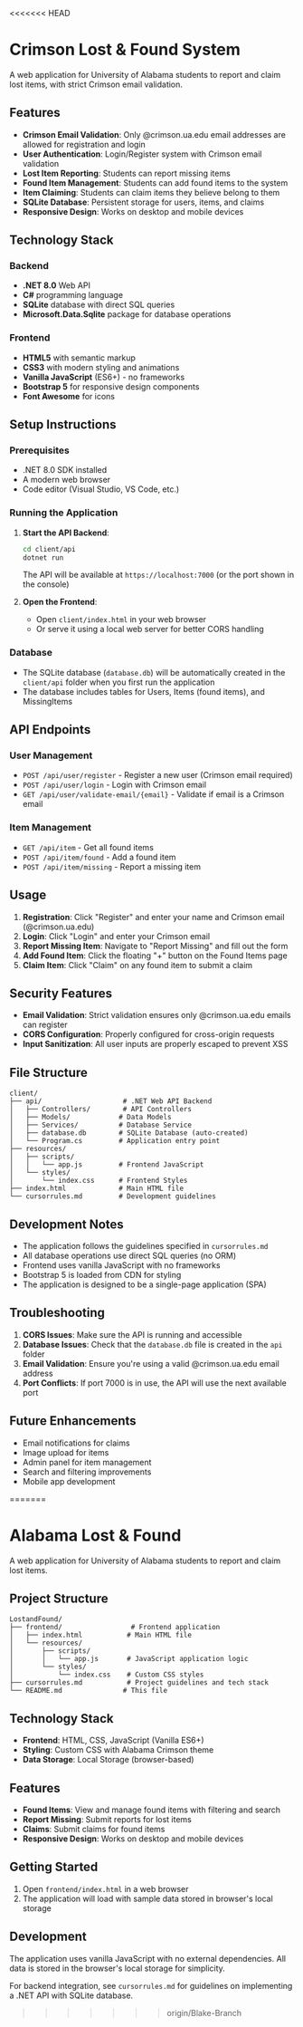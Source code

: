 <<<<<<< HEAD
# Crimson Lost & Found System

A web application for University of Alabama students to report and claim lost items, with strict Crimson email validation.

## Features

- **Crimson Email Validation**: Only @crimson.ua.edu email addresses are allowed for registration and login
- **User Authentication**: Login/Register system with Crimson email validation
- **Lost Item Reporting**: Students can report missing items
- **Found Item Management**: Students can add found items to the system
- **Item Claiming**: Students can claim items they believe belong to them
- **SQLite Database**: Persistent storage for users, items, and claims
- **Responsive Design**: Works on desktop and mobile devices

## Technology Stack

### Backend
- **.NET 8.0** Web API
- **C#** programming language
- **SQLite** database with direct SQL queries
- **Microsoft.Data.Sqlite** package for database operations

### Frontend
- **HTML5** with semantic markup
- **CSS3** with modern styling and animations
- **Vanilla JavaScript** (ES6+) - no frameworks
- **Bootstrap 5** for responsive design components
- **Font Awesome** for icons

## Setup Instructions

### Prerequisites
- .NET 8.0 SDK installed
- A modern web browser
- Code editor (Visual Studio, VS Code, etc.)

### Running the Application

1. **Start the API Backend**:
   ```bash
   cd client/api
   dotnet run
   ```
   The API will be available at `https://localhost:7000` (or the port shown in the console)

2. **Open the Frontend**:
   - Open `client/index.html` in your web browser
   - Or serve it using a local web server for better CORS handling

### Database
- The SQLite database (`database.db`) will be automatically created in the `client/api` folder when you first run the application
- The database includes tables for Users, Items (found items), and MissingItems

## API Endpoints

### User Management
- `POST /api/user/register` - Register a new user (Crimson email required)
- `POST /api/user/login` - Login with Crimson email
- `GET /api/user/validate-email/{email}` - Validate if email is a Crimson email

### Item Management
- `GET /api/item` - Get all found items
- `POST /api/item/found` - Add a found item
- `POST /api/item/missing` - Report a missing item

## Usage

1. **Registration**: Click "Register" and enter your name and Crimson email (@crimson.ua.edu)
2. **Login**: Click "Login" and enter your Crimson email
3. **Report Missing Item**: Navigate to "Report Missing" and fill out the form
4. **Add Found Item**: Click the floating "+" button on the Found Items page
5. **Claim Item**: Click "Claim" on any found item to submit a claim

## Security Features

- **Email Validation**: Strict validation ensures only @crimson.ua.edu emails can register
- **CORS Configuration**: Properly configured for cross-origin requests
- **Input Sanitization**: All user inputs are properly escaped to prevent XSS

## File Structure

```
client/
├── api/                    # .NET Web API Backend
│   ├── Controllers/        # API Controllers
│   ├── Models/            # Data Models
│   ├── Services/          # Database Service
│   ├── database.db        # SQLite Database (auto-created)
│   └── Program.cs         # Application entry point
├── resources/
│   ├── scripts/
│   │   └── app.js         # Frontend JavaScript
│   └── styles/
│       └── index.css      # Frontend Styles
├── index.html             # Main HTML file
└── cursorrules.md         # Development guidelines
```

## Development Notes

- The application follows the guidelines specified in `cursorrules.md`
- All database operations use direct SQL queries (no ORM)
- Frontend uses vanilla JavaScript with no frameworks
- Bootstrap 5 is loaded from CDN for styling
- The application is designed to be a single-page application (SPA)

## Troubleshooting

1. **CORS Issues**: Make sure the API is running and accessible
2. **Database Issues**: Check that the `database.db` file is created in the `api` folder
3. **Email Validation**: Ensure you're using a valid @crimson.ua.edu email address
4. **Port Conflicts**: If port 7000 is in use, the API will use the next available port

## Future Enhancements

- Email notifications for claims
- Image upload for items
- Admin panel for item management
- Search and filtering improvements
- Mobile app development

=======
# Alabama Lost & Found

A web application for University of Alabama students to report and claim lost items.

## Project Structure

```
LostandFound/
├── frontend/                 # Frontend application
│   ├── index.html           # Main HTML file
│   └── resources/
│       ├── scripts/
│       │   └── app.js       # JavaScript application logic
│       └── styles/
│           └── index.css    # Custom CSS styles
├── cursorrules.md           # Project guidelines and tech stack
└── README.md               # This file
```

## Technology Stack

- **Frontend**: HTML, CSS, JavaScript (Vanilla ES6+)
- **Styling**: Custom CSS with Alabama Crimson theme
- **Data Storage**: Local Storage (browser-based)

## Features

- **Found Items**: View and manage found items with filtering and search
- **Report Missing**: Submit reports for lost items
- **Claims**: Submit claims for found items
- **Responsive Design**: Works on desktop and mobile devices

## Getting Started

1. Open `frontend/index.html` in a web browser
2. The application will load with sample data stored in browser's local storage

## Development

The application uses vanilla JavaScript with no external dependencies. All data is stored in the browser's local storage for simplicity.

For backend integration, see `cursorrules.md` for guidelines on implementing a .NET API with SQLite database.
>>>>>>> origin/Blake-Branch
